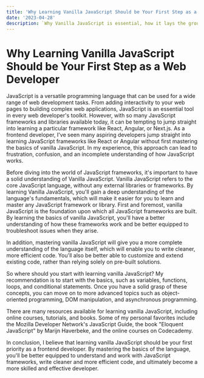```yaml
---
title: 'Why Learning Vanilla JavaScript Should be Your First Step as a Web Developer'
date: '2023-04-28'
description: `Why Vanilla JavaScript is essential, how it lays the groundwork for future learning, and why it can help you become a more well-rounded and versatile developer. If you're looking to build a strong foundation in JavaScript, this article is a must-read.`
---
```


# Why Learning Vanilla JavaScript Should be Your First Step as a Web Developer

JavaScript is a versatile programming language that can be used for a wide range of web development tasks. From adding interactivity to your web pages to building complex web applications, JavaScript is an essential tool in every web developer's toolkit. However, with so many JavaScript frameworks and libraries available today, it can be tempting to jump straight into learning a particular framework like React, Angular, or Next.js.
As a frontend developer, I've seen many aspiring developers jump straight into learning JavaScript frameworks like React or Angular without first mastering the basics of vanilla JavaScript. In my experience, this approach can lead to frustration, confusion, and an incomplete understanding of how JavaScript works.

Before diving into the world of JavaScript frameworks, it's important to have a solid understanding of Vanilla JavaScript. Vanilla JavaScript refers to the core JavaScript language, without any external libraries or frameworks. By learning Vanilla JavaScript, you'll gain a deep understanding of the language's fundamentals, which will make it easier for you to learn and master any JavaScript framework or library. First and foremost, vanilla JavaScript is the foundation upon which all JavaScript frameworks are built. By learning the basics of vanilla JavaScript, you'll have a better understanding of how these frameworks work and be better equipped to troubleshoot issues when they arise.

In addition, mastering vanilla JavaScript will give you a more complete understanding of the language itself, which will enable you to write cleaner, more efficient code. You'll also be better able to customize and extend existing code, rather than relying solely on pre-built solutions.

So where should you start with learning vanilla JavaScript? My recommendation is to start with the basics, such as variables, functions, loops, and conditional statements. Once you have a solid grasp of these concepts, you can move on to more advanced topics such as object-oriented programming, DOM manipulation, and asynchronous programming.

There are many resources available for learning vanilla JavaScript, including online courses, tutorials, and books. Some of my personal favorites include the Mozilla Developer Network's JavaScript Guide, the book "Eloquent JavaScript" by Marijn Haverbeke, and the online courses on Codecademy.

In conclusion, I believe that learning vanilla JavaScript should be your first priority as a frontend developer. By mastering the basics of the language, you'll be better equipped to understand and work with JavaScript frameworks, write cleaner and more efficient code, and ultimately become a more skilled and effective developer.
